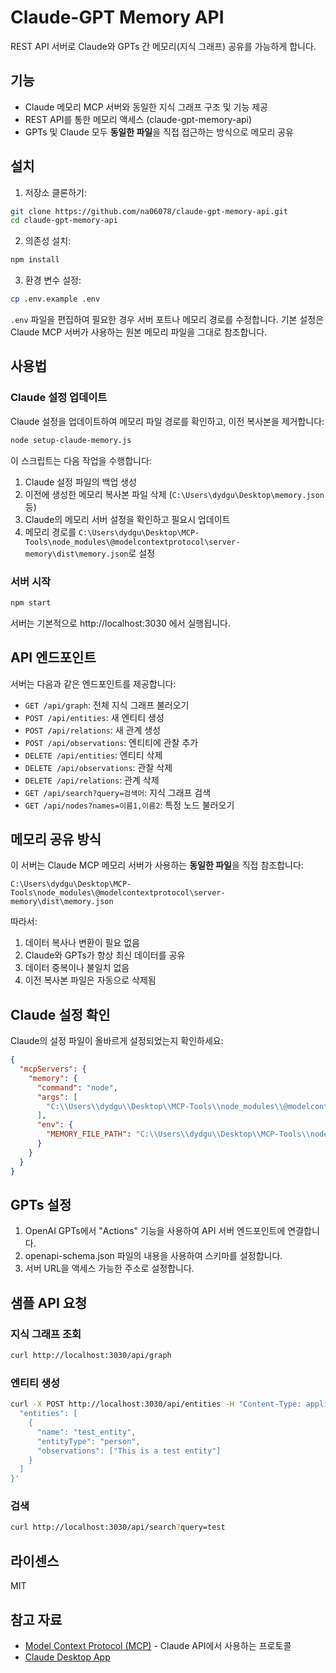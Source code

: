 # Claude-GPT Memory API

REST API 서버로 Claude와 GPTs 간 메모리(지식 그래프) 공유를 가능하게 합니다.

## 기능

- Claude 메모리 MCP 서버와 동일한 지식 그래프 구조 및 기능 제공
- REST API를 통한 메모리 액세스 (claude-gpt-memory-api)
- GPTs 및 Claude 모두 **동일한 파일**을 직접 접근하는 방식으로 메모리 공유

## 설치

1. 저장소 클론하기:

```bash
git clone https://github.com/na06078/claude-gpt-memory-api.git
cd claude-gpt-memory-api
```

2. 의존성 설치:

```bash
npm install
```

3. 환경 변수 설정:

```bash
cp .env.example .env
```

`.env` 파일을 편집하여 필요한 경우 서버 포트나 메모리 경로를 수정합니다.
기본 설정은 Claude MCP 서버가 사용하는 원본 메모리 파일을 그대로 참조합니다.

## 사용법

### Claude 설정 업데이트

Claude 설정을 업데이트하여 메모리 파일 경로를 확인하고, 이전 복사본을 제거합니다:

```bash
node setup-claude-memory.js
```

이 스크립트는 다음 작업을 수행합니다:
1. Claude 설정 파일의 백업 생성
2. 이전에 생성한 메모리 복사본 파일 삭제 (`C:\Users\dydgu\Desktop\memory.json` 등)
3. Claude의 메모리 서버 설정을 확인하고 필요시 업데이트
4. 메모리 경로를 `C:\Users\dydgu\Desktop\MCP-Tools\node_modules\@modelcontextprotocol\server-memory\dist\memory.json`로 설정

### 서버 시작

```bash
npm start
```

서버는 기본적으로 http://localhost:3030 에서 실행됩니다.

## API 엔드포인트

서버는 다음과 같은 엔드포인트를 제공합니다:

- `GET /api/graph`: 전체 지식 그래프 불러오기
- `POST /api/entities`: 새 엔티티 생성
- `POST /api/relations`: 새 관계 생성
- `POST /api/observations`: 엔티티에 관찰 추가
- `DELETE /api/entities`: 엔티티 삭제
- `DELETE /api/observations`: 관찰 삭제
- `DELETE /api/relations`: 관계 삭제
- `GET /api/search?query=검색어`: 지식 그래프 검색
- `GET /api/nodes?names=이름1,이름2`: 특정 노드 불러오기

## 메모리 공유 방식

이 서버는 Claude MCP 메모리 서버가 사용하는 **동일한 파일**을 직접 참조합니다:
```
C:\Users\dydgu\Desktop\MCP-Tools\node_modules\@modelcontextprotocol\server-memory\dist\memory.json
```

따라서:
1. 데이터 복사나 변환이 필요 없음
2. Claude와 GPTs가 항상 최신 데이터를 공유
3. 데이터 중복이나 불일치 없음
4. 이전 복사본 파일은 자동으로 삭제됨

## Claude 설정 확인

Claude의 설정 파일이 올바르게 설정되었는지 확인하세요:

```json
{
  "mcpServers": {
    "memory": {
      "command": "node",
      "args": [
        "C:\\Users\\dydgu\\Desktop\\MCP-Tools\\node_modules\\@modelcontextprotocol\\server-memory\\dist\\index.js"
      ],
      "env": {
        "MEMORY_FILE_PATH": "C:\\Users\\dydgu\\Desktop\\MCP-Tools\\node_modules\\@modelcontextprotocol\\server-memory\\dist\\memory.json"
      }
    }
  }
}
```

## GPTs 설정

1. OpenAI GPTs에서 "Actions" 기능을 사용하여 API 서버 엔드포인트에 연결합니다.
2. openapi-schema.json 파일의 내용을 사용하여 스키마를 설정합니다.
3. 서버 URL을 액세스 가능한 주소로 설정합니다.

## 샘플 API 요청

### 지식 그래프 조회

```bash
curl http://localhost:3030/api/graph
```

### 엔티티 생성

```bash
curl -X POST http://localhost:3030/api/entities -H "Content-Type: application/json" -d '{
  "entities": [
    {
      "name": "test_entity",
      "entityType": "person",
      "observations": ["This is a test entity"]
    }
  ]
}'
```

### 검색

```bash
curl http://localhost:3030/api/search?query=test
```

## 라이센스

MIT

## 참고 자료

- [Model Context Protocol (MCP)](https://modelcontextprotocol.io/) - Claude API에서 사용하는 프로토콜
- [Claude Desktop App](https://claude.ai/downloads)